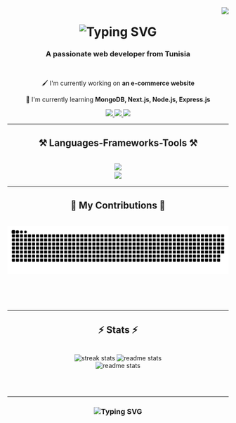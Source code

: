 <img align="right" src="https://visitor-badge.laobi.icu/badge?page_id=jihenmansour.jihenmansour"/>

<h1 align="center">
 <img src="https://readme-typing-svg.demolab.com?font=Righteous&size=35&center=true&duration=3000&pause=1000&color=9d4edd&width=500&height=70&lines=Hi+There!+👋;+ I'm+Jihen+Mansour!;" alt="Typing SVG" />
</h1>

<h3 align="center">A passionate web developer from Tunisia</h3>

<br/>

<div align="center">
  
 🖌 I'm currently working on **an e-commerce website** 
 
 🌿 I'm currently learning **MongoDB, Next.js, Node.js, Express.js**
 
</div>

<div align="center">
  
<a href="mailto:jihenmn8@gmail.com">
 <img src="https://img.shields.io/badge/Gmail-ff006e?style=for-the-badge&logo=gmail&logoColor=white"/>
</a>

<a href="https://www.linkedin.com/in/jihen-mansour-392324178/">
 <img src="https://img.shields.io/badge/LinkedIn-3a86ff?style=for-the-badge&logo=linkedin&logoColor=white"/>
</a>
 <a href="https://jihen-mansour.vercel.app/">
 <img src="https://img.shields.io/badge/Portfolio-8338ec?style=for-the-badge&logo=About.me&logoColor=white"/>
</a>
</div>
<hr/>

<h2 align="center">⚒️ Languages-Frameworks-Tools ⚒️</h2>

<br/>
<div align="center">
 <a href="https://skillicons.dev">
  <img src="https://skillicons.dev/icons?i=nodejs,github,python,javascript,express,mongodb" /><br/>
  <img src="https://skillicons.dev/icons?i=react,bootstrap,tailwind,mysql,html,css,vscode,git" />
 </a>
</div>
<hr/>

<div align="center">
<h2>🐍 My Contributions 🐍 </h2> 
 <br/>

  <img alt="github-snake" src="https://github.com/jihenmansour/jihenmansour/blob/output/github-contribution-grid-snake.svg" />

<br/><br/><br/>
</div>
<hr/>

<h2 align="center">⚡ Stats ⚡</h2>
<br/>
<div align="center">
 <img width=390 src="https://streak-stats.demolab.com/?user=jihenmansour&count_private=true&theme=jolly&border_radius=10" alt="streak stats"/>
  <img width=390 src="https://github-readme-stats.vercel.app/api?username=jihenmansour&count_private=true&shaow_icons=true&theme=jolly&rank_icon=github&border_radius=10" alt="readme stats"/>
 <br/>
 <img width=325 src="https://github-readme-stats.vercel.app/api/top-langs/?username=jihenmansour&hide=HTML&langs_count=8&layout=compact&theme=jolly&border_radius=10&size_weight=0.5&count_weight=0.5&exclude_repo=github-readme-stats" alt="readme stats"/>
</div>

<br/><br/>
<hr/>

<h3 align="center">
 <img src="https://readme-typing-svg.demolab.com?font=Righteous&size=35&center=true&duration=3000&pause=1000&color=9d4edd&width=500&height=70&lines=Thanks+for+visiting!;Shoot+me+a+message+on+LinkedIn!;I'm+always+down+to+collab 🙂" alt="Typing SVG" />
</h3>

<br/>



